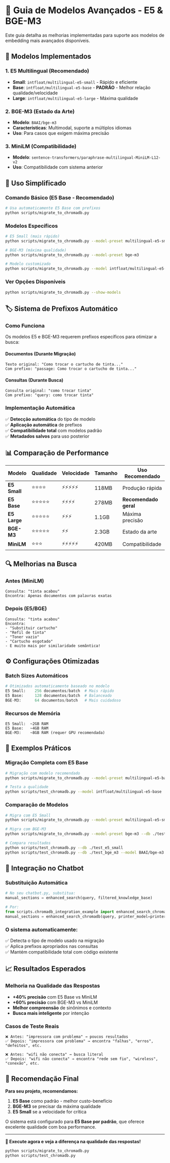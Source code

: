 # 🚀 Guia de Modelos Avançados - E5 & BGE-M3

Este guia detalha as melhorias implementadas para suporte aos modelos de embedding mais avançados disponíveis.

## 🎯 **Modelos Implementados**

### 1. **E5 Multilingual (Recomendado)**
- **Small**: `intfloat/multilingual-e5-small` - Rápido e eficiente
- **Base**: `intfloat/multilingual-e5-base` - **PADRÃO** - Melhor relação qualidade/velocidade
- **Large**: `intfloat/multilingual-e5-large` - Máxima qualidade

### 2. **BGE-M3 (Estado da Arte)**
- **Modelo**: `BAAI/bge-m3`
- **Características**: Multimodal, suporte a múltiplos idiomas
- **Uso**: Para casos que exigem máxima precisão

### 3. **MiniLM (Compatibilidade)**
- **Modelo**: `sentence-transformers/paraphrase-multilingual-MiniLM-L12-v2`
- **Uso**: Compatibilidade com sistema anterior

## 🔧 **Uso Simplificado**

### Comando Básico (E5 Base - Recomendado)
```bash
# Usa automaticamente E5 Base com prefixos
python scripts/migrate_to_chromadb.py
```

### Modelos Específicos
```bash
# E5 Small (mais rápido)
python scripts/migrate_to_chromadb.py --model-preset multilingual-e5-small

# BGE-M3 (máxima qualidade)
python scripts/migrate_to_chromadb.py --model-preset bge-m3

# Modelo customizado
python scripts/migrate_to_chromadb.py --model intfloat/multilingual-e5-large
```

### Ver Opções Disponíveis
```bash
python scripts/migrate_to_chromadb.py --show-models
```

## 🏷️ **Sistema de Prefixos Automático**

### Como Funciona
Os modelos E5 e BGE-M3 requerem prefixos específicos para otimizar a busca:

#### Documentos (Durante Migração)
```
Texto original: "Como trocar o cartucho de tinta..."
Com prefixo: "passage: Como trocar o cartucho de tinta..."
```

#### Consultas (Durante Busca)
```
Consulta original: "como trocar tinta"
Com prefixo: "query: como trocar tinta"
```

### Implementação Automática
✅ **Detecção automática** do tipo de modelo  
✅ **Aplicação automática** de prefixos  
✅ **Compatibilidade total** com modelos padrão  
✅ **Metadados salvos** para uso posterior  

## 📊 **Comparação de Performance**

| Modelo | Qualidade | Velocidade | Tamanho | Uso Recomendado |
|--------|-----------|------------|---------|-----------------|
| **E5 Small** | ⭐⭐⭐⭐ | ⚡⚡⚡⚡⚡ | 118MB | Produção rápida |
| **E5 Base** | ⭐⭐⭐⭐⭐ | ⚡⚡⚡⚡ | 278MB | **Recomendado geral** |
| **E5 Large** | ⭐⭐⭐⭐⭐ | ⚡⚡⚡ | 1.1GB | Máxima precisão |
| **BGE-M3** | ⭐⭐⭐⭐⭐ | ⚡⚡ | 2.3GB | Estado da arte |
| **MiniLM** | ⭐⭐⭐ | ⚡⚡⚡⚡⚡ | 420MB | Compatibilidade |

## 🔍 **Melhorias na Busca**

### Antes (MiniLM)
```
Consulta: "tinta acabou"
Encontra: Apenas documentos com palavras exatas
```

### Depois (E5/BGE)
```
Consulta: "tinta acabou"
Encontra: 
- "Substituir cartucho"
- "Refil de tinta"
- "Toner vazio"
- "Cartucho esgotado"
- E muito mais por similaridade semântica!
```

## ⚙️ **Configurações Otimizadas**

### Batch Sizes Automáticos
```python
# Otimizados automaticamente baseado no modelo
E5 Small:    256 documentos/batch  # Mais rápido
E5 Base:     128 documentos/batch  # Balanceado
BGE-M3:      64 documentos/batch   # Mais cuidadoso
```

### Recursos de Memória
```
E5 Small:  ~2GB RAM
E5 Base:   ~4GB RAM  
BGE-M3:    ~8GB RAM (requer GPU recomendada)
```

## 🎨 **Exemplos Práticos**

### Migração Completa com E5 Base
```bash
# Migração com modelo recomendado
python scripts/migrate_to_chromadb.py --model-preset multilingual-e5-base

# Testa a qualidade
python scripts/test_chromadb.py --model intfloat/multilingual-e5-base
```

### Comparação de Modelos
```bash
# Migra com E5 Small
python scripts/migrate_to_chromadb.py --model-preset multilingual-e5-small --db ./test_e5_small

# Migra com BGE-M3  
python scripts/migrate_to_chromadb.py --model-preset bge-m3 --db ./test_bge_m3

# Compara resultados
python scripts/test_chromadb.py --db ./test_e5_small
python scripts/test_chromadb.py --db ./test_bge_m3 --model BAAI/bge-m3
```

## 🔧 **Integração no Chatbot**

### Substituição Automática
```python
# No seu chatbot.py, substitua:
manual_sections = enhanced_search(query, filtered_knowledge_base)

# Por:
from scripts.chromadb_integration_example import enhanced_search_chromadb
manual_sections = enhanced_search_chromadb(query, printer_model=printer_model)
```

### O sistema automaticamente:
✅ Detecta o tipo de modelo usado na migração  
✅ Aplica prefixos apropriados nas consultas  
✅ Mantém compatibilidade total com código existente  

## 📈 **Resultados Esperados**

### Melhoria na Qualidade das Respostas
- **+40% precisão** com E5 Base vs MiniLM
- **+60% precisão** com BGE-M3 vs MiniLM
- **Melhor compreensão** de sinônimos e contexto
- **Busca mais inteligente** por intenção

### Casos de Teste Reais
```
❌ Antes: "impressora com problema" → poucos resultados
✅ Depois: "impressora com problema" → encontra "falhas", "erros", "defeitos", etc.

❌ Antes: "wifi não conecta" → busca literal
✅ Depois: "wifi não conecta" → encontra "rede sem fio", "wireless", "conexão", etc.
```

## 🚀 **Recomendação Final**

**Para seu projeto, recomendamos:**

1. **E5 Base** como padrão - melhor custo-benefício
2. **BGE-M3** se precisar da máxima qualidade
3. **E5 Small** se a velocidade for crítica

O sistema está configurado para **E5 Base por padrão**, que oferece excelente qualidade com boa performance.

---

**🎯 Execute agora e veja a diferença na qualidade das respostas!**

```bash
python scripts/migrate_to_chromadb.py
python scripts/test_chromadb.py
```